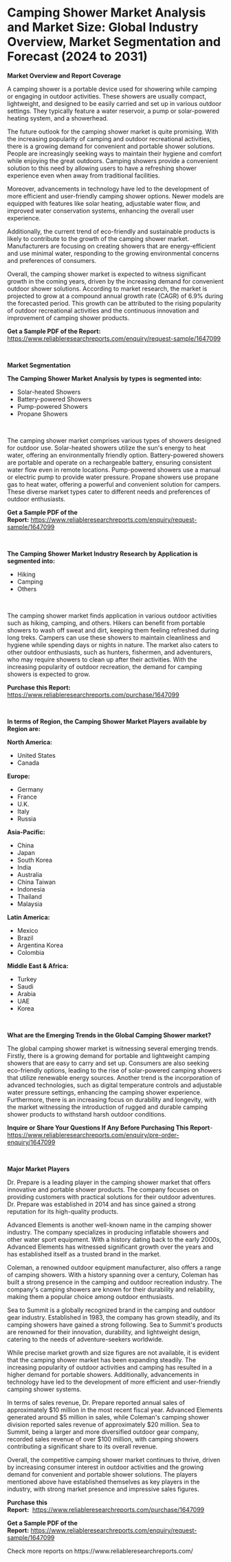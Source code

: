 <p><h1>Camping Shower Market Analysis and Market Size: Global Industry Overview, Market Segmentation and Forecast (2024 to 2031)</h1></p><p><strong>Market Overview and Report Coverage</strong></p>
<p><p>A camping shower is a portable device used for showering while camping or engaging in outdoor activities. These showers are usually compact, lightweight, and designed to be easily carried and set up in various outdoor settings. They typically feature a water reservoir, a pump or solar-powered heating system, and a showerhead.</p><p>The future outlook for the camping shower market is quite promising. With the increasing popularity of camping and outdoor recreational activities, there is a growing demand for convenient and portable shower solutions. People are increasingly seeking ways to maintain their hygiene and comfort while enjoying the great outdoors. Camping showers provide a convenient solution to this need by allowing users to have a refreshing shower experience even when away from traditional facilities.</p><p>Moreover, advancements in technology have led to the development of more efficient and user-friendly camping shower options. Newer models are equipped with features like solar heating, adjustable water flow, and improved water conservation systems, enhancing the overall user experience.</p><p>Additionally, the current trend of eco-friendly and sustainable products is likely to contribute to the growth of the camping shower market. Manufacturers are focusing on creating showers that are energy-efficient and use minimal water, responding to the growing environmental concerns and preferences of consumers.</p><p>Overall, the camping shower market is expected to witness significant growth in the coming years, driven by the increasing demand for convenient outdoor shower solutions. According to market research, the market is projected to grow at a compound annual growth rate (CAGR) of 6.9% during the forecasted period. This growth can be attributed to the rising popularity of outdoor recreational activities and the continuous innovation and improvement of camping shower products.</p></p>
<p><strong>Get a Sample PDF of the Report:</strong> <a href="https://www.reliableresearchreports.com/enquiry/request-sample/1647099">https://www.reliableresearchreports.com/enquiry/request-sample/1647099</a></p>
<p>&nbsp;</p>
<p><strong>Market Segmentation</strong></p>
<p><strong>The Camping Shower Market Analysis by types is segmented into:</strong></p>
<p><ul><li>Solar-heated Showers</li><li>Battery-powered Showers</li><li>Pump-powered Showers</li><li>Propane Showers</li></ul></p>
<p>&nbsp;</p>
<p><p>The camping shower market comprises various types of showers designed for outdoor use. Solar-heated showers utilize the sun's energy to heat water, offering an environmentally friendly option. Battery-powered showers are portable and operate on a rechargeable battery, ensuring consistent water flow even in remote locations. Pump-powered showers use a manual or electric pump to provide water pressure. Propane showers use propane gas to heat water, offering a powerful and convenient solution for campers. These diverse market types cater to different needs and preferences of outdoor enthusiasts.</p></p>
<p><strong>Get a Sample PDF of the Report:</strong>&nbsp;<a href="https://www.reliableresearchreports.com/enquiry/request-sample/1647099">https://www.reliableresearchreports.com/enquiry/request-sample/1647099</a></p>
<p>&nbsp;</p>
<p><strong>The Camping Shower Market Industry Research by Application is segmented into:</strong></p>
<p><ul><li>Hiking</li><li>Camping</li><li>Others</li></ul></p>
<p>&nbsp;</p>
<p><p>The camping shower market finds application in various outdoor activities such as hiking, camping, and others. Hikers can benefit from portable showers to wash off sweat and dirt, keeping them feeling refreshed during long treks. Campers can use these showers to maintain cleanliness and hygiene while spending days or nights in nature. The market also caters to other outdoor enthusiasts, such as hunters, fishermen, and adventurers, who may require showers to clean up after their activities. With the increasing popularity of outdoor recreation, the demand for camping showers is expected to grow.</p></p>
<p><strong>Purchase this Report:</strong>&nbsp; <a href="https://www.reliableresearchreports.com/purchase/1647099">https://www.reliableresearchreports.com/purchase/1647099</a></p>
<p>&nbsp;</p>
<p><strong>In terms of Region, the Camping Shower Market Players available by Region are:</strong></p>
<p>
    <p> <strong> North America: </strong>
        <ul>
            <li>United States</li>
            <li>Canada</li>
        </ul>
        </p> 
    <p> <strong> Europe: </strong>
        <ul>
            <li>Germany</li>
            <li>France</li>
            <li>U.K.</li>
            <li>Italy</li>
            <li>Russia</li>
        </ul>
        </p> 
    <p> <strong> Asia-Pacific: </strong>
        <ul>
            <li>China</li>
            <li>Japan</li>
            <li>South Korea</li>
            <li>India</li>
            <li>Australia</li>
            <li>China Taiwan</li>
            <li>Indonesia</li>
            <li>Thailand</li>
            <li>Malaysia</li>
        </ul>
        </p> 
    <p> <strong> Latin America: </strong>
        <ul>
            <li>Mexico</li>
            <li>Brazil</li>
            <li>Argentina Korea</li>
            <li>Colombia</li>
        </ul>
        </p> 
    <p> <strong> Middle East & Africa: </strong>
        <ul>
            <li>Turkey</li>
            <li>Saudi</li>
            <li>Arabia</li>
            <li>UAE</li>
            <li>Korea</li>
        </ul>
    </p>
    </p>
<p>&nbsp;</p>
<p><strong>What are the Emerging Trends in the Global Camping Shower market?</strong></p>
<p><p>The global camping shower market is witnessing several emerging trends. Firstly, there is a growing demand for portable and lightweight camping showers that are easy to carry and set up. Consumers are also seeking eco-friendly options, leading to the rise of solar-powered camping showers that utilize renewable energy sources. Another trend is the incorporation of advanced technologies, such as digital temperature controls and adjustable water pressure settings, enhancing the camping shower experience. Furthermore, there is an increasing focus on durability and longevity, with the market witnessing the introduction of rugged and durable camping shower products to withstand harsh outdoor conditions.</p></p>
<p><strong>Inquire or Share Your Questions If Any Before Purchasing This Report</strong>- <a href="https://www.reliableresearchreports.com/enquiry/pre-order-enquiry/1647099">https://www.reliableresearchreports.com/enquiry/pre-order-enquiry/1647099</a></p>
<p>&nbsp;</p>
<p><strong>Major Market Players</strong></p>
<p><p>Dr. Prepare is a leading player in the camping shower market that offers innovative and portable shower products. The company focuses on providing customers with practical solutions for their outdoor adventures. Dr. Prepare was established in 2014 and has since gained a strong reputation for its high-quality products.</p><p>Advanced Elements is another well-known name in the camping shower industry. The company specializes in producing inflatable showers and other water sport equipment. With a history dating back to the early 2000s, Advanced Elements has witnessed significant growth over the years and has established itself as a trusted brand in the market.</p><p>Coleman, a renowned outdoor equipment manufacturer, also offers a range of camping showers. With a history spanning over a century, Coleman has built a strong presence in the camping and outdoor recreation industry. The company's camping showers are known for their durability and reliability, making them a popular choice among outdoor enthusiasts.</p><p>Sea to Summit is a globally recognized brand in the camping and outdoor gear industry. Established in 1983, the company has grown steadily, and its camping showers have gained a strong following. Sea to Summit's products are renowned for their innovation, durability, and lightweight design, catering to the needs of adventure-seekers worldwide.</p><p>While precise market growth and size figures are not available, it is evident that the camping shower market has been expanding steadily. The increasing popularity of outdoor activities and camping has resulted in a higher demand for portable showers. Additionally, advancements in technology have led to the development of more efficient and user-friendly camping shower systems.</p><p>In terms of sales revenue, Dr. Prepare reported annual sales of approximately $10 million in the most recent fiscal year. Advanced Elements generated around $5 million in sales, while Coleman's camping shower division reported sales revenue of approximately $20 million. Sea to Summit, being a larger and more diversified outdoor gear company, recorded sales revenue of over $100 million, with camping showers contributing a significant share to its overall revenue.</p><p>Overall, the competitive camping shower market continues to thrive, driven by increasing consumer interest in outdoor activities and the growing demand for convenient and portable shower solutions. The players mentioned above have established themselves as key players in the industry, with strong market presence and impressive sales figures.</p></p>
<p><strong>Purchase this Report:</strong>&nbsp;&nbsp;<a href="https://www.reliableresearchreports.com/purchase/1647099">https://www.reliableresearchreports.com/purchase/1647099</a></p>
<p></p>
<p><strong>Get a Sample PDF of the Report:</strong>&nbsp;<a href="https://www.reliableresearchreports.com/enquiry/request-sample/1647099">https://www.reliableresearchreports.com/enquiry/request-sample/1647099</a></p>
<p>Check more reports on https://www.reliableresearchreports.com/</p>